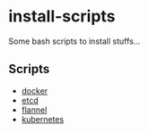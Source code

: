 # install-scripts

Some bash scripts to install stuffs...

## Scripts

- [docker](docker/)
- [etcd](etcd/)
- [flannel](flannel/)
- [kubernetes](kubernetes/)
